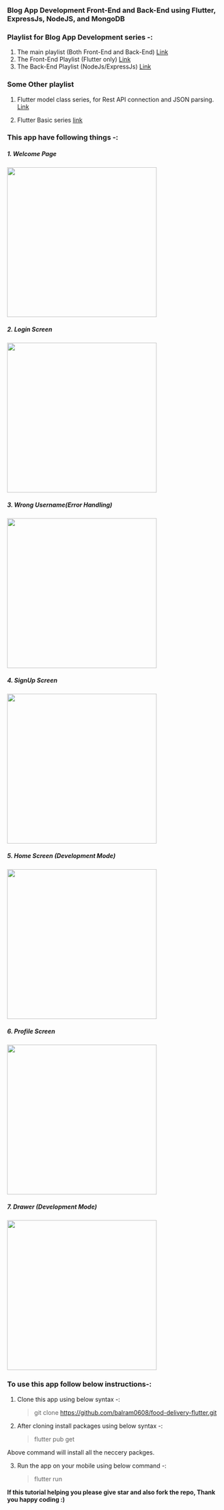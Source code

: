 ### Blog App Development Front-End and Back-End using Flutter, ExpressJs, NodeJS, and MongoDB

### Playlist for Blog App Development series -:

1. The main playlist (Both Front-End and Back-End) [Link](https://www.youtube.com/watch?v=T35T8nzyRDI&list=PLtIU0BH0pkKoE2PBvgbHEBPAP-sd670VI)
2. The Front-End Playlist (Flutter only) [Link](https://www.youtube.com/watch?v=6VCLeHRnixg&list=PLtIU0BH0pkKpitsp5jzt-yDAoXAFBkcPb)
3. The Back-End Playlist (NodeJs/ExpressJs) [Link](https://www.youtube.com/watch?v=T35T8nzyRDI&list=PLtIU0BH0pkKqypuOtDhcXZ4oATJfji49r)

### Some Other playlist

1. Flutter model class series, for Rest API connection and JSON parsing. [Link](https://www.youtube.com/playlist?list=PLtIU0BH0pkKpXE-1vC7NswofFPby1OYh-)

2. Flutter Basic series [link](https://www.youtube.com/playlist?list=PLtIU0BH0pkKrk8C7KToFeRSVTi2CLpFTG)

### This app have following things -:

<h5>1. Welcome Page</h5>
<img src="https://github.com/DevStack06/images/blob/master/blog-app/welcomePage.png" width="350"></img>
<br>
<h5>2. Login Screen </h5>
<img src="https://github.com/DevStack06/images/blob/master/blog-app/LoginPage.png" width="350"></img>
<br>
<h5>3. Wrong Username(Error Handling) </h5>
<img src="https://github.com/DevStack06/images/blob/master/blog-app/wrong-username.png" width="350"></img>
<br>
<h5>4. SignUp Screen </h5>
<img src="https://github.com/DevStack06/images/blob/master/blog-app/SignUpPage.png" width="350"></img>
<br>
<h5>5. Home Screen (Development Mode)</h5>
<img src="https://github.com/DevStack06/images/blob/master/blog-app/homapage.png" width="350"></img>
<br>
<h5>6. Profile Screen</h5>
<img src="https://github.com/DevStack06/images/blob/master/blog-app/profilePage.png" width="350"></img>
<h5>7. Drawer (Development Mode) </h5>
<img src="https://github.com/DevStack06/images/blob/master/blog-app/drawer.png" width="350"></img>
<br>

### To use this app follow below instructions-:

1. Clone this app using below syntax -:

   > git clone https://github.com/balram0608/food-delivery-flutter.git

2. After cloning install packages using below syntax -:
   > flutter pub get

Above command will install all the neccery packges.

3. Run the app on your mobile using below command -:
   > flutter run

**If this tutorial helping you please give star and also fork the repo, Thank you happy coding :)**
